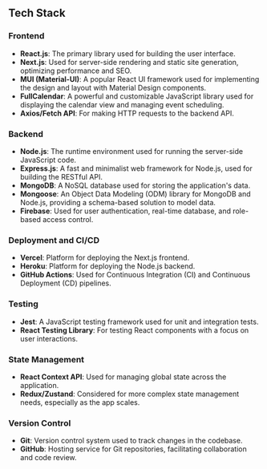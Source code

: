 ## Tech Stack

### Frontend
- **React.js**: The primary library used for building the user interface. 
- **Next.js**: Used for server-side rendering and static site generation, optimizing performance and SEO.
- **MUI (Material-UI)**: A popular React UI framework used for implementing the design and layout with Material Design components.
- **FullCalendar**: A powerful and customizable JavaScript library used for displaying the calendar view and managing event scheduling.
- **Axios/Fetch API**: For making HTTP requests to the backend API.

### Backend
- **Node.js**: The runtime environment used for running the server-side JavaScript code.
- **Express.js**: A fast and minimalist web framework for Node.js, used for building the RESTful API.
- **MongoDB**: A NoSQL database used for storing the application's data.
- **Mongoose**: An Object Data Modeling (ODM) library for MongoDB and Node.js, providing a schema-based solution to model data.
- **Firebase**: Used for user authentication, real-time database, and role-based access control.

### Deployment and CI/CD
- **Vercel**: Platform for deploying the Next.js frontend.
- **Heroku**: Platform for deploying the Node.js backend.
- **GitHub Actions**: Used for Continuous Integration (CI) and Continuous Deployment (CD) pipelines.

### Testing
- **Jest**: A JavaScript testing framework used for unit and integration tests.
- **React Testing Library**: For testing React components with a focus on user interactions.

### State Management
- **React Context API**: Used for managing global state across the application.
- **Redux/Zustand**: Considered for more complex state management needs, especially as the app scales.

### Version Control
- **Git**: Version control system used to track changes in the codebase.
- **GitHub**: Hosting service for Git repositories, facilitating collaboration and code review.